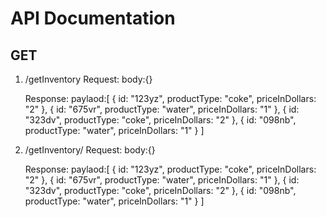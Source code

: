 # API Documentation

## GET
1) /getInventory
   Request:
           body:{}
           
   Response: 
            paylaod:[
              {
                id: "123yz",
                productType: "coke",
                priceInDollars: "2"
              },
              {
                id: "675vr",
                productType: "water",
                priceInDollars: "1"
              },
              {
                id: "323dv",
                productType: "coke",
                priceInDollars: "2"
              },
              {
                id: "098nb",
                productType: "water",
                priceInDollars: "1"
              }
            ]
2) /getInventory/<productType>
   Request:
           body:{}
           
   Response: 
            paylaod:[
              {
                id: "123yz",
                productType: "coke",
                priceInDollars: "2"
              },
              {
                id: "675vr",
                productType: "water",
                priceInDollars: "1"
              },
              {
                id: "323dv",
                productType: "coke",
                priceInDollars: "2"
              },
              {
                id: "098nb",
                productType: "water",
                priceInDollars: "1"
              }
            ]
